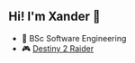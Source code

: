 ## Hi! I'm Xander :wave:

* 🎒 BSc Software Engineering
* 🎮 [Destiny 2 Raider](https://raid.report/pc/4611686018501027247)
